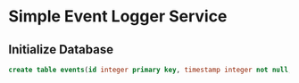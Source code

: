# Simple Event Logger Service

## Initialize Database

```sql
create table events(id integer primary key, timestamp integer not null, name text not null, memo text);
```
